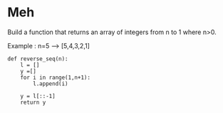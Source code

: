 # Meh

Build a function that returns an array of integers from n to 1 where n>0.

Example : n=5 --> [5,4,3,2,1]

```
def reverse_seq(n):
    l = []
    y =[]
    for i in range(1,n+1):
        l.append(i)
        
    y = l[::-1]
    return y
```
